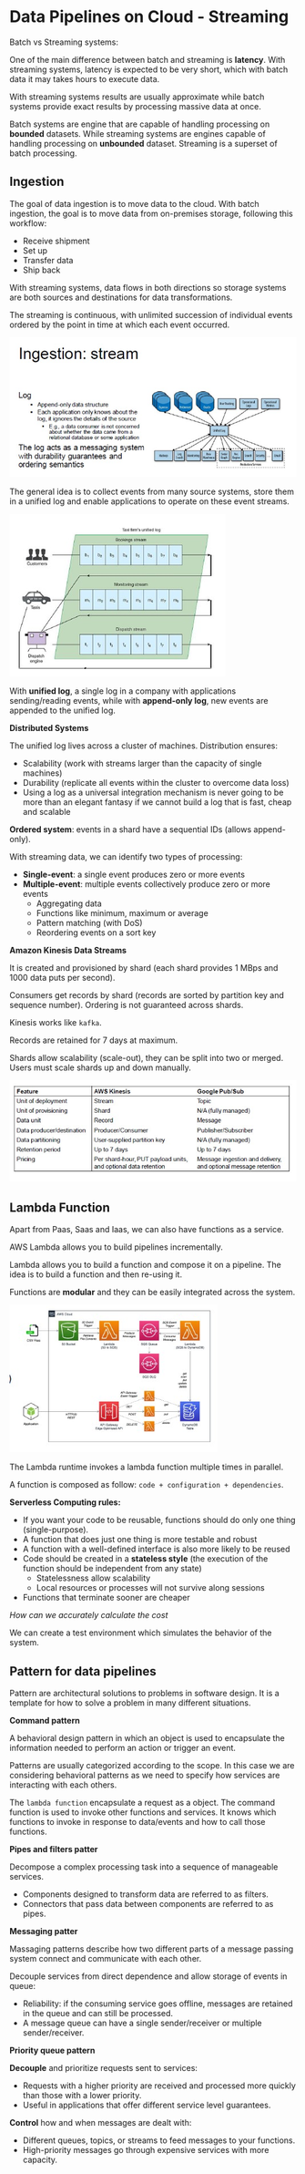 # Data Pipelines on Cloud - Streaming

Batch vs Streaming systems:

One of the main difference between batch and streaming is **latency**. With streaming systems, latency is expected to be very short, which with batch data it may takes hours to execute data.

With streaming systems results are usually approximate while batch systems provide exact results by processing massive data at once.

Batch systems are engine that are capable of handling processing on **bounded** datasets.
While streaming systems are engines capable of handling processing on **unbounded** dataset.
Streaming is a superset of batch processing.

## Ingestion

The goal of data ingestion is to move data to the cloud.
With batch ingestion, the goal is to move data from on-premises storage, following this workflow:

- Receive shipment
- Set up
- Transfer data
- Ship back

With streaming systems, data flows in both directions so storage systems are both sources and destinations for data transformations.

The streaming is continuous, with unlimited succession of individual events ordered by the point in time at which each event occurred.

![](log.jpg)

The general idea is to collect events from many source systems, store them in a unified log and enable applications to operate on these event streams.

![](unified.jpg)

With **unified log**, a single log in a company with applications sending/reading events, while with **append-only log**, new events are appended to the unified log.

**Distributed Systems**

The unified log lives across a cluster of machines.
Distribution ensures:

- Scalability (work with streams larger than the capacity of single machines)
- Durability (replicate all events within the cluster to overcome data loss)
- Using a log as a universal integration mechanism is never going to be more than an elegant fantasy if we cannot build a log that is fast, cheap and scalable

**Ordered system**: events in a shard have a sequential IDs (allows append-only).

With streaming data, we can identify two types of processing:

- **Single-event**: a single event produces zero or more events
- **Multiple-event**: multiple events collectively produce zero or more events
    - Aggregating data
    - Functions like minimum, maximum or average
    - Pattern matching (with DoS)
    - Reordering events on a sort key

**Amazon Kinesis Data Streams**

It is created and provisioned by shard (each shard provides 1 MBps and 1000 data puts per second).

Consumers get records by shard (records are sorted by partition key and sequence number). Ordering is not guaranteed across shards.

Kinesis works like `kafka`.

Records are retained for 7 days at maximum.

Shards allow scalability (scale-out), they can be split into two or merged.
Users must scale shards up and down manually.

![](shard.jpg)

## Lambda Function

Apart from Paas, Saas and Iaas, we can also have functions as a service.

AWS Lambda allows you to build pipelines incrementally.

Lambda allows you to build a function and compose it on a pipeline. The idea is to build a function and then re-using it.

Functions are **modular** and they can be easily integrated across the system. 

![](lambda.jpg)

The Lambda runtime invokes a lambda function multiple times in parallel. 

A function is composed as follow: `code + configuration + dependencies`.

**Serverless Computing rules:**

- If you want your code to be reusable, functions should do only one thing (single-purpose).
- A function that does just one thing is more testable and robust
- A function with a well-defined interface is also more likely to be reused
- Code should be created in a **stateless style** (the execution of the function should be independent from any state)
    - Statelessness allow scalability
    - Local resources or processes will not survive along sessions
- Functions that terminate sooner are cheaper

*How can we accurately calculate the cost*

We can create a test environment which simulates the behavior of the system.

## Pattern for data pipelines

Pattern are architectural solutions to problems in software design. It is a template for how to solve a problem in many different situations.

**Command pattern**

A behavioral design pattern in which an object is used to encapsulate the information needed to perform an action or trigger an event.

Patterns are usually categorized according to the scope. In this case we are considering behavioral patterns as we need to specify how services are interacting with each others.

The `lambda function` encapsulate a request as a object. The command function is used to invoke other functions and services. It knows which functions to invoke in response to data/events and how to call those functions.

**Pipes and filters patter**

Decompose a complex processing task into a sequence of manageable services.

- Components designed to transform data are referred to as filters.
- Connectors that pass data between components are referred to as pipes.

**Messaging patter**

Massaging patterns describe how two different parts of a message passing system connect and communicate with each other.

Decouple services from direct dependence and allow storage of events in queue:

- Reliability: if the consuming service goes offline, messages are retained in the queue and can still be processed.
- A message queue can have a single sender/receiver or multiple sender/receiver.

**Priority queue pattern**

**Decouple** and prioritize requests sent to services:

- Requests with a higher priority are received and processed more quickly than those with a lower priority.
- Useful in applications that offer different service level guarantees.

**Control** how and when messages are dealt with:

- Different queues, topics, or streams to feed messages to your functions.
- High-priority messages go through expensive services with more capacity.